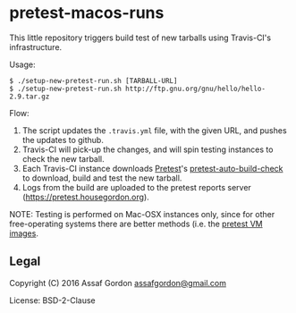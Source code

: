 # pretest-macos-runs

This little repository triggers build test of new tarballs using
Travis-CI's infrastructure.

Usage:

    $ ./setup-new-pretest-run.sh [TARBALL-URL]
    $ ./setup-new-pretest-run.sh http://ftp.gnu.org/gnu/hello/hello-2.9.tar.gz

Flow:

1.  The script updates the `.travis.yml` file, with the given URL, and
    pushes the updates to github.
2.  Travis-CI will pick-up the changes, and will spin testing instances
    to check the new tarball.
3.  Each Travis-CI instance downloads [Pretest](http://pretest.nongnu.org)'s
    [pretest-auto-build-check](http://git.savannah.gnu.org/cgit/pretest.git/plain/misc_scripts/pretest-auto-build-check)
    to download, build and test the new tarball.
4.  Logs from the build are uploaded to the pretest reports server
    (<https://pretest.housegordon.org>).

NOTE:
Testing is performed on Mac-OSX instances only, since for other free-operating
systems there are better methods
(i.e. the [pretest VM images](http://pretest.nongnu.org/downloads/).


## Legal

Copyright (C) 2016 Assaf Gordon <assafgordon@gmail.com>

License: BSD-2-Clause
